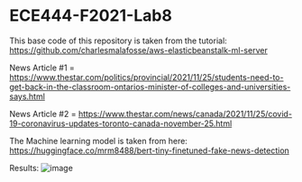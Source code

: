 # ECE444-F2021-Lab8

This base code of this repository is taken from the tutorial: https://github.com/charlesmalafosse/aws-elasticbeanstalk-ml-server

News Article #1 = https://www.thestar.com/politics/provincial/2021/11/25/students-need-to-get-back-in-the-classroom-ontarios-minister-of-colleges-and-universities-says.html

News Article #2 = https://www.thestar.com/news/canada/2021/11/25/covid-19-coronavirus-updates-toronto-canada-november-25.html

The Machine learning model is taken from here: https://huggingface.co/mrm8488/bert-tiny-finetuned-fake-news-detection

Results: 
![image](https://user-images.githubusercontent.com/43216310/143522422-dcc7493f-c147-4890-82b4-68223c46e0a8.png)
